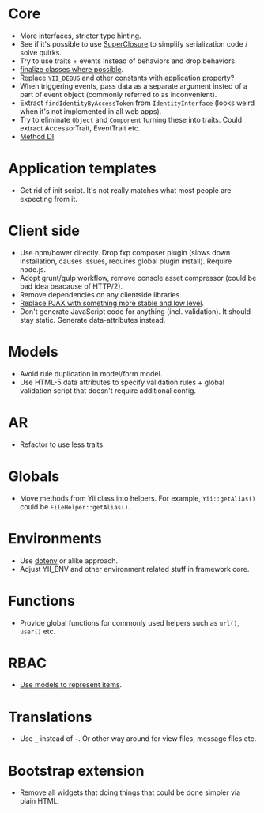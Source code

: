 Core
====

- More interfaces, stricter type hinting.
- See if it's possible to use [SuperClosure](https://github.com/jeremeamia/super_closure) to simplify serialization code / solve quirks.
- Try to use traits + events instead of behaviors and drop behaviors.
- [finalize classes where possible](https://ocramius.github.io/blog/when-to-declare-classes-final/).
- Replace `YII_DEBUG` and other constants with application property?
- When triggering events, pass data as a separate argument insted of a part of event object (commonly referred to as inconvenient).
- Extract `findIdentityByAccessToken` from `IdentityInterface` (looks weird when it's not implemented in all web apps).
- Try to eliminate `Object` and `Component` turning these into traits. Could extract AccessorTrait, EventTrait etc.
- [Method DI](https://github.com/yiisoft/yii2/issues/9476)

Application templates
=====================

- Get rid of init script. It's not really matches what most people are expecting from it.

Client side
===========

- Use npm/bower directly. Drop fxp composer plugin (slows down installation, causes issues, requires global plugin install). Require node.js.
- Adopt grunt/gulp workflow, remove console asset compressor (could be bad idea beacause of HTTP/2).
- Remove dependencies on any clientside libraries.
- [Replace PJAX with something more stable and low level](https://github.com/yiisoft/yii2/issues/7129).
- Don't generate JavaScript code for anything (incl. validation). It should stay static. Generate data-attributes instead.

Models
======

- Avoid rule duplication in model/form model.
- Use HTML-5 data attributes to specify validation rules + global validation script that doesn't require additional config.

AR
==

- Refactor to use less traits.

Globals
=======

- Move methods from Yii class into helpers. For example, `Yii::getAlias()` could be `FileHelper::getAlias()`.

Environments
============

- Use [dotenv](https://github.com/vlucas/phpdotenv) or alike approach.
- Adjust YII_ENV and other environment related stuff in framework core.

Functions
=========

- Provide global functions for commonly used helpers such as `url()`, `user()` etc.

RBAC
====

- [Use models to represent items](https://github.com/yiisoft/yii2/issues/570).

Translations
============

- Use `_` instead of `-`. Or other way around for view files, message files etc.

Bootstrap extension
===================

- Remove all widgets that doing things that could be done simpler via plain HTML.